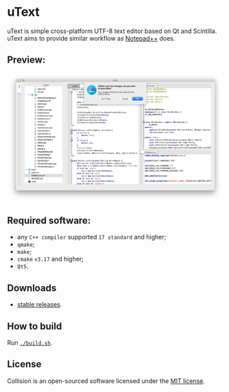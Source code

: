 uText
=============

uText is simple cross-platform UTF-8 text editor based on Qt and Scintilla. uText aims to provide similar workflow as [Notepad++](https://notepad-plus-plus.org) does.

## Preview:
![](preview.png)

## Required software:
  - any `C++ compiler` supported `17 standard` and higher;
  - `qmake`;
  - `make`;
  - `cmake` `v3.17` and higher;
  - `Qt5`.


Downloads
---------
* [stable releases](https://github.com/Hvvang/uText/releases/tag/1.0).


How to build
------------
Run [`./build.sh`](https://github.com/Hvvang/uText/blob/main/build.sh).

## License
Collision is an open-sourced software licensed under the [MIT license](LICENSE).
